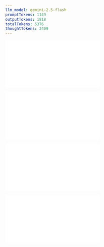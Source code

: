 ```yaml
---
llm_model: gemini-2.5-flash
promptTokens: 1149
outputTokens: 1818
totalTokens: 5376
thoughtTokens: 2409
---
```


![@](steps/modify.9deca360.md)

![@](steps/response.92a1dba2.md)

![@](steps/add.6fa80f66.md)

![@](steps/response.558a70ac.md)